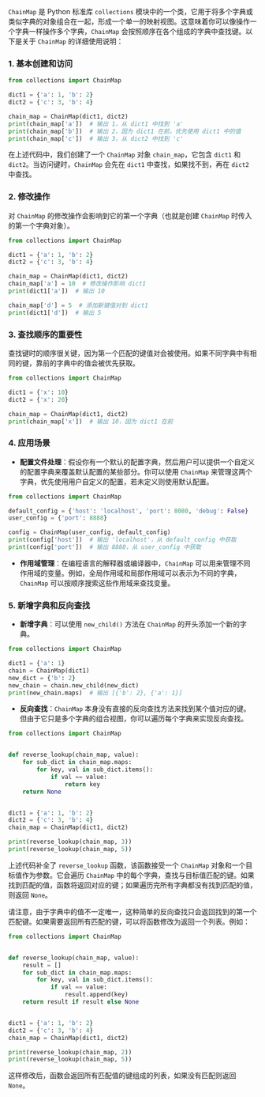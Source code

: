`ChainMap` 是 Python 标准库 `collections` 模块中的一个类，它用于将多个字典或类似字典的对象组合在一起，形成一个单一的映射视图。这意味着你可以像操作一个字典一样操作多个字典，`ChainMap` 会按照顺序在各个组成的字典中查找键。以下是关于 `ChainMap` 的详细使用说明：

### 1. 基本创建和访问

```python
from collections import ChainMap

dict1 = {'a': 1, 'b': 2}
dict2 = {'c': 3, 'b': 4}

chain_map = ChainMap(dict1, dict2)
print(chain_map['a'])  # 输出 1，从 dict1 中找到 'a'
print(chain_map['b'])  # 输出 2，因为 dict1 在前，优先使用 dict1 中的值
print(chain_map['c'])  # 输出 3，从 dict2 中找到 'c'
```

在上述代码中，我们创建了一个 `ChainMap` 对象 `chain_map`，它包含 `dict1` 和 `dict2`。当访问键时，`ChainMap` 会先在 `dict1` 中查找，如果找不到，再在 `dict2` 中查找。

### 2. 修改操作

对 `ChainMap` 的修改操作会影响到它的第一个字典（也就是创建 `ChainMap` 时传入的第一个字典对象）。

```python
from collections import ChainMap

dict1 = {'a': 1, 'b': 2}
dict2 = {'c': 3, 'b': 4}

chain_map = ChainMap(dict1, dict2)
chain_map['a'] = 10  # 修改操作影响 dict1
print(dict1['a'])  # 输出 10

chain_map['d'] = 5  # 添加新键值对到 dict1
print(dict1['d'])  # 输出 5
```

### 3. 查找顺序的重要性

查找键时的顺序很关键，因为第一个匹配的键值对会被使用。如果不同字典中有相同的键，靠前的字典中的值会被优先获取。

```python
from collections import ChainMap

dict1 = {'x': 10}
dict2 = {'x': 20}

chain_map = ChainMap(dict1, dict2)
print(chain_map['x'])  # 输出 10，因为 dict1 在前
```

### 4. 应用场景

- **配置文件处理**：假设你有一个默认的配置字典，然后用户可以提供一个自定义的配置字典来覆盖默认配置的某些部分。你可以使用 `ChainMap` 来管理这两个字典，优先使用用户自定义的配置，若未定义则使用默认配置。

```python
from collections import ChainMap

default_config = {'host': 'localhost', 'port': 8080, 'debug': False}
user_config = {'port': 8888}

config = ChainMap(user_config, default_config)
print(config['host'])  # 输出 'localhost'，从 default_config 中获取
print(config['port'])  # 输出 8888，从 user_config 中获取
```

- **作用域管理**：在编程语言的解释器或编译器中，`ChainMap` 可以用来管理不同作用域的变量。例如，全局作用域和局部作用域可以表示为不同的字典，`ChainMap` 可以按顺序搜索这些作用域来查找变量。

### 5. 新增字典和反向查找

- **新增字典**：可以使用 `new_child()` 方法在 `ChainMap` 的开头添加一个新的字典。

```python
from collections import ChainMap

dict1 = {'a': 1}
chain = ChainMap(dict1)
new_dict = {'b': 2}
new_chain = chain.new_child(new_dict)
print(new_chain.maps)  # 输出 [{'b': 2}, {'a': 1}]
```

- **反向查找**：`ChainMap` 本身没有直接的反向查找方法来找到某个值对应的键。但由于它只是多个字典的组合视图，你可以遍历每个字典来实现反向查找。

```python
from collections import ChainMap


def reverse_lookup(chain_map, value):
    for sub_dict in chain_map.maps:
        for key, val in sub_dict.items():
            if val == value:
                return key
    return None


dict1 = {'a': 1, 'b': 2}
dict2 = {'c': 3, 'b': 4}
chain_map = ChainMap(dict1, dict2)

print(reverse_lookup(chain_map, 3))
print(reverse_lookup(chain_map, 5))
```

上述代码补全了 `reverse_lookup` 函数，该函数接受一个 `ChainMap` 对象和一个目标值作为参数。它会遍历 `ChainMap` 中的每个字典，查找与目标值匹配的键。如果找到匹配的值，函数将返回对应的键；如果遍历完所有字典都没有找到匹配的值，则返回 `None`。

请注意，由于字典中的值不一定唯一，这种简单的反向查找只会返回找到的第一个匹配键。如果需要返回所有匹配的键，可以将函数修改为返回一个列表。例如：

```python
from collections import ChainMap


def reverse_lookup(chain_map, value):
    result = []
    for sub_dict in chain_map.maps:
        for key, val in sub_dict.items():
            if val == value:
                result.append(key)
    return result if result else None


dict1 = {'a': 1, 'b': 2}
dict2 = {'c': 3, 'b': 4}
chain_map = ChainMap(dict1, dict2)

print(reverse_lookup(chain_map, 2))
print(reverse_lookup(chain_map, 5))
```

这样修改后，函数会返回所有匹配值的键组成的列表，如果没有匹配则返回 `None`。